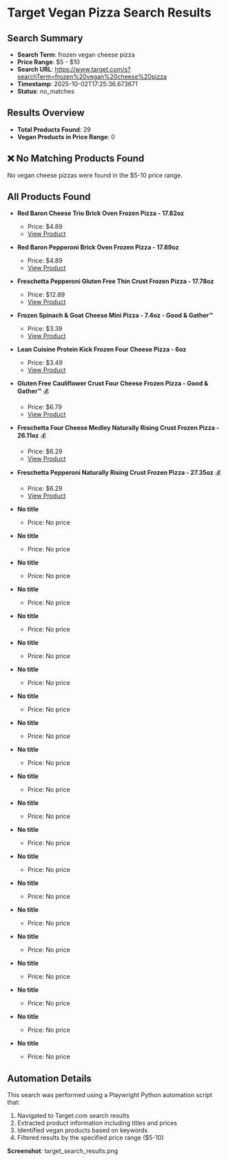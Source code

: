 # Target Vegan Pizza Search Results

## Search Summary
- **Search Term**: frozen vegan cheese pizza
- **Price Range**: $5 - $10
- **Search URL**: https://www.target.com/s?searchTerm=frozen%20vegan%20cheese%20pizza
- **Timestamp**: 2025-10-02T17:25:36.673671
- **Status**: no_matches

## Results Overview
- **Total Products Found**: 29
- **Vegan Products in Price Range**: 0

## ❌ No Matching Products Found

No vegan cheese pizzas were found in the $5-10 price range.

## All Products Found

- **Red Baron Cheese Trio Brick Oven Frozen Pizza - 17.82oz**  
  - Price: $4.89
  - [View Product](https://www.target.com/p/red-baron-brick-oven-cheese-trio-frozen-pizza-17-82oz/-/A-31168521#lnk=sametab)

- **Red Baron Pepperoni Brick Oven Frozen Pizza - 17.89oz**  
  - Price: $4.89
  - [View Product](https://www.target.com/p/red-baron-brick-oven-pepperoni-frozen-pizza-17-89oz/-/A-31168522#lnk=sametab)

- **Freschetta Pepperoni Gluten Free Thin Crust Frozen Pizza - 17.78oz**  
  - Price: $12.89
  - [View Product](https://www.target.com/p/freschetta-gluten-free-frozen-pizza-signature-pepperoni-17-78oz/-/A-31168520#lnk=sametab)

- **Frozen Spinach & Goat Cheese Mini Pizza - 7.4oz - Good & Gather™**  
  - Price: $3.39
  - [View Product](https://www.target.com/p/frozen-spinach-38-goat-cheese-mini-pizza-7-4oz-good-38-gather-8482/-/A-85320711#lnk=sametab)

- **Lean Cuisine Protein Kick Frozen Four Cheese Pizza - 6oz**  
  - Price: $3.49
  - [View Product](https://www.target.com/p/lean-cuisine-protein-kick-four-cheese-frozen-pizza-6oz/-/A-13291617#lnk=sametab)

- **Gluten Free Cauliflower Crust Four Cheese Frozen Pizza - Good & Gather™**  💰
  - Price: $6.79
  - [View Product](https://www.target.com/p/gluten-free-cauliflower-crust-four-cheese-frozen-pizza-good-38-gather-8482/-/A-78666207#lnk=sametab)

- **Freschetta Four Cheese Medley Naturally Rising Crust Frozen Pizza - 26.11oz**  💰
  - Price: $6.29
  - [View Product](https://www.target.com/p/freschetta-naturally-rising-crust-pizza-four-cheese-medley-26-11oz/-/A-13376392#lnk=sametab)

- **Freschetta Pepperoni Naturally Rising Crust Frozen Pizza - 27.35oz**  💰
  - Price: $6.29
  - [View Product](https://www.target.com/p/freschetta-naturally-rising-crust-pizza-signature-pepperoni-27-35oz/-/A-13374368#lnk=sametab)

- **No title**  
  - Price: No price

- **No title**  
  - Price: No price

- **No title**  
  - Price: No price

- **No title**  
  - Price: No price

- **No title**  
  - Price: No price

- **No title**  
  - Price: No price

- **No title**  
  - Price: No price

- **No title**  
  - Price: No price

- **No title**  
  - Price: No price

- **No title**  
  - Price: No price

- **No title**  
  - Price: No price

- **No title**  
  - Price: No price

- **No title**  
  - Price: No price

- **No title**  
  - Price: No price

- **No title**  
  - Price: No price

- **No title**  
  - Price: No price

- **No title**  
  - Price: No price

- **No title**  
  - Price: No price

- **No title**  
  - Price: No price

- **No title**  
  - Price: No price

- **No title**  
  - Price: No price

## Automation Details
This search was performed using a Playwright Python automation script that:
1. Navigated to Target.com search results
2. Extracted product information including titles and prices
3. Identified vegan products based on keywords
4. Filtered results by the specified price range ($5-10)

**Screenshot**: target_search_results.png

